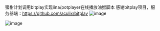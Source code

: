 蜜柑计划调用bitplay实现iina/potplayer在线播放油猴脚本
感谢bitplay项目，服务器端：https://github.com/aculix/bitplay
![image](https://github.com/user-attachments/assets/2915dbda-c87d-4583-bee8-4f8a53f5db2e)

![image](https://github.com/user-attachments/assets/8deaa8fb-6162-4cc6-9276-94b3129f4d75)

